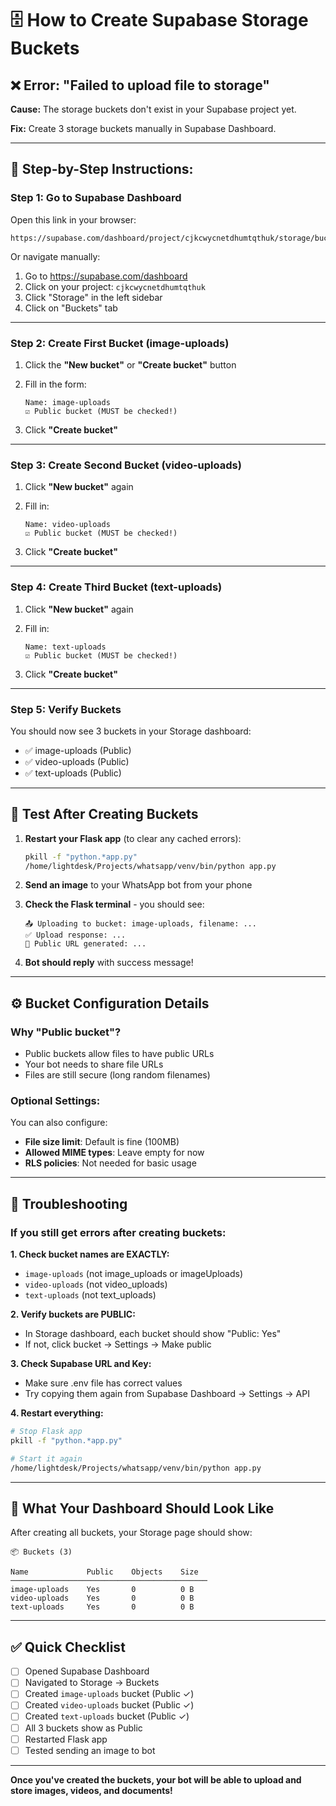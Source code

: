 # 🗄️ How to Create Supabase Storage Buckets

## ❌ Error: "Failed to upload file to storage"

**Cause:** The storage buckets don't exist in your Supabase project yet.

**Fix:** Create 3 storage buckets manually in Supabase Dashboard.

---

## 📝 Step-by-Step Instructions:

### **Step 1: Go to Supabase Dashboard**

Open this link in your browser:
```
https://supabase.com/dashboard/project/cjkcwycnetdhumtqthuk/storage/buckets
```

Or navigate manually:
1. Go to https://supabase.com/dashboard
2. Click on your project: `cjkcwycnetdhumtqthuk`
3. Click "Storage" in the left sidebar
4. Click on "Buckets" tab

---

### **Step 2: Create First Bucket (image-uploads)**

1. Click the **"New bucket"** or **"Create bucket"** button

2. Fill in the form:
   ```
   Name: image-uploads
   ☑ Public bucket (MUST be checked!)
   ```

3. Click **"Create bucket"**

---

### **Step 3: Create Second Bucket (video-uploads)**

1. Click **"New bucket"** again

2. Fill in:
   ```
   Name: video-uploads
   ☑ Public bucket (MUST be checked!)
   ```

3. Click **"Create bucket"**

---

### **Step 4: Create Third Bucket (text-uploads)**

1. Click **"New bucket"** again

2. Fill in:
   ```
   Name: text-uploads
   ☑ Public bucket (MUST be checked!)
   ```

3. Click **"Create bucket"**

---

### **Step 5: Verify Buckets**

You should now see 3 buckets in your Storage dashboard:
- ✅ image-uploads (Public)
- ✅ video-uploads (Public)
- ✅ text-uploads (Public)

---

## 🧪 Test After Creating Buckets

1. **Restart your Flask app** (to clear any cached errors):
   ```bash
   pkill -f "python.*app.py"
   /home/lightdesk/Projects/whatsapp/venv/bin/python app.py
   ```

2. **Send an image** to your WhatsApp bot from your phone

3. **Check the Flask terminal** - you should see:
   ```
   📤 Uploading to bucket: image-uploads, filename: ...
   ✅ Upload response: ...
   🔗 Public URL generated: ...
   ```

4. **Bot should reply** with success message!

---

## ⚙️ Bucket Configuration Details

### **Why "Public bucket"?**
- Public buckets allow files to have public URLs
- Your bot needs to share file URLs
- Files are still secure (long random filenames)

### **Optional Settings:**
You can also configure:
- **File size limit**: Default is fine (100MB)
- **Allowed MIME types**: Leave empty for now
- **RLS policies**: Not needed for basic usage

---

## 🔧 Troubleshooting

### If you still get errors after creating buckets:

**1. Check bucket names are EXACTLY:**
   - `image-uploads` (not image_uploads or imageUploads)
   - `video-uploads` (not video_uploads)
   - `text-uploads` (not text_uploads)

**2. Verify buckets are PUBLIC:**
   - In Storage dashboard, each bucket should show "Public: Yes"
   - If not, click bucket → Settings → Make public

**3. Check Supabase URL and Key:**
   - Make sure .env file has correct values
   - Try copying them again from Supabase Dashboard → Settings → API

**4. Restart everything:**
   ```bash
   # Stop Flask app
   pkill -f "python.*app.py"
   
   # Start it again
   /home/lightdesk/Projects/whatsapp/venv/bin/python app.py
   ```

---

## 📸 What Your Dashboard Should Look Like

After creating all buckets, your Storage page should show:

```
📦 Buckets (3)

Name             Public    Objects    Size
────────────────────────────────────────────
image-uploads    Yes       0          0 B
video-uploads    Yes       0          0 B
text-uploads     Yes       0          0 B
```

---

## ✅ Quick Checklist

- [ ] Opened Supabase Dashboard
- [ ] Navigated to Storage → Buckets
- [ ] Created `image-uploads` bucket (Public ✓)
- [ ] Created `video-uploads` bucket (Public ✓)
- [ ] Created `text-uploads` bucket (Public ✓)
- [ ] All 3 buckets show as Public
- [ ] Restarted Flask app
- [ ] Tested sending an image to bot

---

**Once you've created the buckets, your bot will be able to upload and store images, videos, and documents!**
